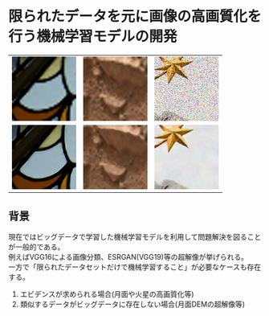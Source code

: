 # 限られたデータを元に画像の高画質化を行う機械学習モデルの開発
||||
|---|---|---|
|![](https://github.com/jSm449g4d/Research/blob/master/assets/t22.png)|![](https://github.com/jSm449g4d/Research/blob/master/assets/t31.png)|![](https://github.com/jSm449g4d/Research/blob/master/assets/t182.png)|
|![](https://github.com/jSm449g4d/Research/blob/master/assets/p22.png)|![](https://github.com/jSm449g4d/Research/blob/master/assets/p31.png)|![](https://github.com/jSm449g4d/Research/blob/master/assets/p182.png)|
## 背景
現在ではビッグデータで学習した機械学習モデルを利用して問題解決を図ることが一般的である。  
例えばVGG16による画像分類、ESRGAN(VGG19)等の超解像が挙げられる。  
一方で「限られたデータセットだけで機械学習すること」が必要なケースも存在する。  

1. エビデンスが求められる場合(月面や火星の高画質化等)  
2. 類似するデータがビッグデータに存在しない場合(月面DEMの超解像等)  

